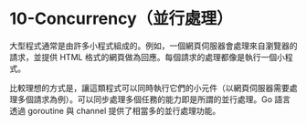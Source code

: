# 10-Concurrency（並行處理）

大型程式通常是由許多小程式組成的。例如，一個網頁伺服器會處理來自瀏覽器的請求，並提供 HTML 格式的網頁做為回應。每個請求的處理都像是執行一個小程式。

比較理想的方式是，讓這類程式可以同時執行它們的小元件（以網頁伺服器需要處理多個請求為例）。可以同步處理多個任務的能力即是所謂的並行處理。Go 語言透過 goroutine 與 channel 提供了相當多的並行處理功能。
